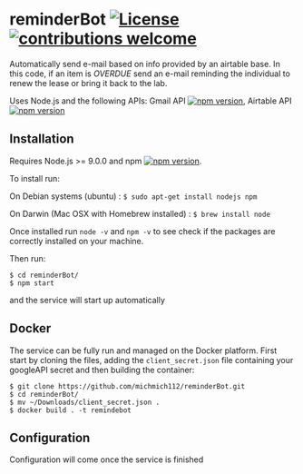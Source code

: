 # reminderBot [![License](https://img.shields.io/badge/License-Apache%202.0-blue.svg)](https://opensource.org/licenses/Apache-2.0) [![contributions welcome](https://img.shields.io/badge/contributions-welcome-brightgreen.svg?style=flat)](https://github.com/dwyl/esta/issues)

Automatically send e-mail based on info provided by an airtable base. In this code, if an item is *OVERDUE* send an e-mail reminding the individual to renew the lease or bring it back to the lab.

Uses Node.js and the following APIs: Gmail API [![npm version](https://badge.fury.io/js/googleapis.svg)](https://badge.fury.io/js/googleapis), Airtable API [![npm version](https://badge.fury.io/js/airtable.svg)](https://badge.fury.io/js/airtable)

## Installation

Requires Node.js >= 9.0.0 and npm [![npm version](https://badge.fury.io/js/npm.svg)](https://badge.fury.io/js/npm).

To install run:

On Debian systems (ubuntu) : `$ sudo apt-get install nodejs npm`

On Darwin (Mac OSX with Homebrew installed) : `$ brew install node`

Once installed run `node -v` and `npm -v` to see check if the packages are correctly installed on your machine.

Then run:

```
$ cd reminderBot/
$ npm start
```

and the service will start up automatically

## Docker

The service can be fully run and managed on the Docker platform. 
First start by cloning the files, adding the `client_secret.json` file containing your googleAPI secret and then building the container: 

```
$ git clone https://github.com/michmich112/reminderBot.git
$ cd reminderBot/
$ mv ~/Downloads/client_secret.json .
$ docker build . -t remindebot
```


## Configuration

Configuration will come once the service is finished